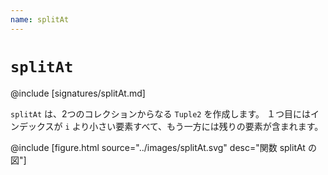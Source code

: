 ```yaml
---
name: splitAt
---
```


# `splitAt`

@include [signatures/splitAt.md]

`splitAt` は、2つのコレクションからなる `Tuple2` を作成します。
１つ目にはインデックスが `i` より小さい要素すべて、もう一方には残りの要素が含まれます。

@include [figure.html source="../images/splitAt.svg" desc="関数 splitAt の図"]
